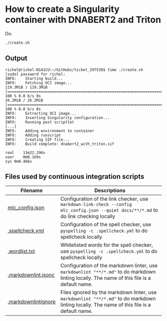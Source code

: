# How to create a Singularity container with DNABERT2 and Triton

Do:

```bash
./create.sh 
```

## Output

```
richel@richel-N141CU:~/GitHubs/ticket_297538$ time ./create.sh 
[sudo] password for richel: 
INFO:    Starting build...
INFO:    Fetching OCI image...
119.3MiB / 119.3MiB [================================================================================================================================================] 100 % 0.0 b/s 0s
26.2MiB / 26.2MiB [==================================================================================================================================================] 100 % 0.0 b/s 0s
INFO:    Extracting OCI image...
INFO:    Inserting Singularity configuration...
INFO:    Running post scriptlet
[...]
INFO:    Adding environment to container
INFO:    Adding runscript
INFO:    Creating SIF file...
INFO:    Build complete: dnabert2_with_triton.sif

real	11m22.296s
user	0m0.169s
sys	0m0.466s
```

## Files used by continuous integration scripts

Filename                              |Descriptions
--------------------------------------|--------------------------------------------------------------------------------------------------------------------------------------
[mlc_config.json](mlc_config.json)    |Configuration of the link checker, use `markdown-link-check --config mlc_config.json --quiet docs/**/*.md` to do link checking locally
[.spellcheck.yml](.spellcheck.yml)    |Configuration of the spell checker, use `pyspelling -c .spellcheck.yml` to do spellcheck locally
[.wordlist.txt](.wordlist.txt)        |Whitelisted words for the spell checker, use `pyspelling -c .spellcheck.yml` to do spellcheck locally
[.markdownlint.jsonc](.markdownlint.jsonc)|Configuration of the markdown linter, use `markdownlint "**/*.md"` to do markdown linting locally. The name of this file is a default name.
[.markdownlintignore](.markdownlintignore)|Files ignored by the markdown linter, use `markdownlint "**/*.md"` to do markdown linting locally. The name of this file is a default name.
